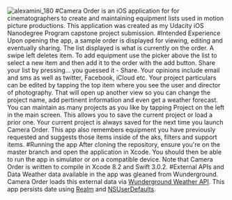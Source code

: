![alexamini_180](https://cloud.githubusercontent.com/assets/19356639/23538446/13e6dc40-ff88-11e6-86b5-7d56fb77575d.png)
#Camera Order 
is an iOS application for for cinematographers to create and maintaining equipment lists used in motion picture productions. This application was created as my Udacity iOS Nanodegree Program capstone project submission.
#Intended Experience
Upon opening the app, a sample order is displayed for viewing, editing and eventually sharing. The list displayed is what is currently on the order. A swipe left deletes item. To add equipment use the picker above the list to select a new item and then add it to the order with the add button. Share your list by pressing… you guessed it - Share. Your opinions include email and sms as well as twitter, Facebook, iCloud etc.
Your project particulars can be edited by tapping the top item where you see the user and director of photography. That will open up another view so you can change the project name, add pertinent information and even get a weather forecast.
You can maintain as many projects as you like by tapping Project on the left in the main screen. This allows you to save the current project or load a prior one.
Your current project is always saved for the next time you launch Camera Order. This app also remembers equipment you have previously requested and suggests those items inside of the aks, filters and support items.
#Running the app
After cloning the repository, ensure you're on the master branch and open the application in Xcode. You should then be able to run the app in simulator or on a compatible device. Note that Camera Order is written to compile in Xcode 8.2 and Swift 3.0.2.
#External APIs and Data
Weather data available in the app was gleaned from Wunderground. Camera Order loads this external data via [Wunderground Weather API](https://www.wunderground.com/weather/api/). This app persists date using [Realm](https://realm.io/) and [NSUserDefaults](https://developer.apple.com/reference/foundation/userdefaults).

